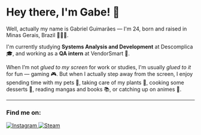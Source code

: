 # Hey there, I'm Gabe! 👋

Well, actually my name is Gabriel Guimarães — I'm 24, born and raised in Minas Gerais, Brazil 💚💛💙.

I'm currently studying **Systems Analysis and Development** at Descomplica 🎓, and working as a **QA intern** at VendorSmart 🧪.

When I’m not _glued to my screen_ for work or studies, I'm usually _glued to it_ for fun — gaming 🎮. But when I actually step away from the screen, I enjoy spending time with my pets 🐾, taking care of my plants 🌱, cooking some desserts 🍰, reading mangas and books 📚, or catching up on animes 🍿.

---

### Find me on:

<p>
  <a href="https://www.instagram.com/Blazor.thecat/" target="_blank">
    <img src="https://img.shields.io/badge/Instagram-8a3ab9?style=for-the-badge&logo=instagram&logoColor=white" alt="Instagram" />
  </a>
  <a href="https://steamcommunity.com/id/Blazorthecat/" target="_blank">
    <img src="https://img.shields.io/badge/Steam-171a21?style=for-the-badge&logo=steam&logoColor=white" alt="Steam" />
  </a>
</p>
